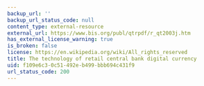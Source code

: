 ```yaml
---
backup_url: ''
backup_url_status_code: null
content_type: external-resource
external_url: https://www.bis.org/publ/qtrpdf/r_qt2003j.htm
has_external_license_warning: true
is_broken: false
license: https://en.wikipedia.org/wiki/All_rights_reserved
title: The technology of retail central bank digital currency
uid: f109e6c3-0c51-492e-b499-bbb694c431f9
url_status_code: 200
---
```

